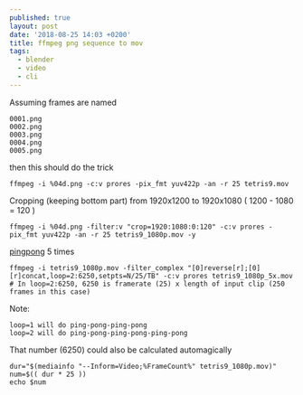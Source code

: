 ```yaml
---
published: true
layout: post
date: '2018-08-25 14:03 +0200'
title: ffmpeg png sequence to mov
tags:
  - blender
  - video
  - cli
---
```

Assuming frames are named

    0001.png
    0002.png
    0003.png
    0004.png
    0005.png

then this should do the trick

	ffmpeg -i %04d.png -c:v prores -pix_fmt yuv422p -an -r 25 tetris9.mov
    
Cropping (keeping bottom part) from 1920x1200 to 1920x1080 ( 1200 - 1080 = 120 )
    
    ffmpeg -i %04d.png -filter:v "crop=1920:1080:0:120" -c:v prores -pix_fmt yuv422p -an -r 25 tetris9_1080p.mov -y

[pingpong](https://www.questarter.com/q/how-to-loop-a-video-back-and-forth-with-ffmpeg-2_1089525.html) 5 times
    
    ffmpeg -i tetris9_1080p.mov -filter_complex "[0]reverse[r];[0][r]concat,loop=2:6250,setpts=N/25/TB" -c:v prores tetris9_1080p_5x.mov
    # In loop=2:6250, 6250 is framerate (25) x length of input clip (250 frames in this case)
    
 Note: 
 
 	loop=1 will do ping-pong-ping-pong
 	loop=2 will do ping-pong-ping-pong-ping-pong
    
 That number (6250) could also be calculated automagically
 
    dur="$(mediainfo "--Inform=Video;%FrameCount%" tetris9_1080p.mov)"
    num=$(( dur * 25 ))
    echo $num
